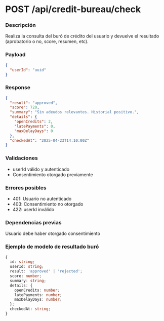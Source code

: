 # POST /api/credit-bureau/check

### Descripción
Realiza la consulta del buró de crédito del usuario y devuelve el resultado (aprobatorio o no, score, resumen, etc).

### Payload
```json
{
  "userId": "uuid"
}
```

### Response
```json
{
  "result": "approved",
  "score": 720,
  "summary": "Sin adeudos relevantes. Historial positivo.",
  "details": {
    "openCredits": 2,
    "latePayments": 0,
    "maxDelayDays": 0
  },
  "checkedAt": "2025-04-23T14:10:00Z"
}
```

### Validaciones
- userId válido y autenticado
- Consentimiento otorgado previamente

### Errores posibles
- 401: Usuario no autenticado
- 403: Consentimiento no otorgado
- 422: userId inválido

### Dependencias previas
Usuario debe haber otorgado consentimiento

### Ejemplo de modelo de resultado buró
```ts
{
  id: string;
  userId: string;
  result: 'approved' | 'rejected';
  score: number;
  summary: string;
  details: {
    openCredits: number;
    latePayments: number;
    maxDelayDays: number;
  };
  checkedAt: string;
}
```
